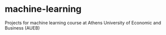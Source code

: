 # machine-learning
Projects for machine learning course at Athens University of Economic and Business (AUEB)
